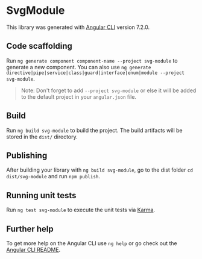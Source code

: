 # SvgModule

This library was generated with [Angular CLI](https://github.com/angular/angular-cli) version 7.2.0.

## Code scaffolding

Run `ng generate component component-name --project svg-module` to generate a new component. You can also use `ng generate directive|pipe|service|class|guard|interface|enum|module --project svg-module`.
> Note: Don't forget to add `--project svg-module` or else it will be added to the default project in your `angular.json` file. 

## Build

Run `ng build svg-module` to build the project. The build artifacts will be stored in the `dist/` directory.

## Publishing

After building your library with `ng build svg-module`, go to the dist folder `cd dist/svg-module` and run `npm publish`.

## Running unit tests

Run `ng test svg-module` to execute the unit tests via [Karma](https://karma-runner.github.io).

## Further help

To get more help on the Angular CLI use `ng help` or go check out the [Angular CLI README](https://github.com/angular/angular-cli/blob/master/README.md).
